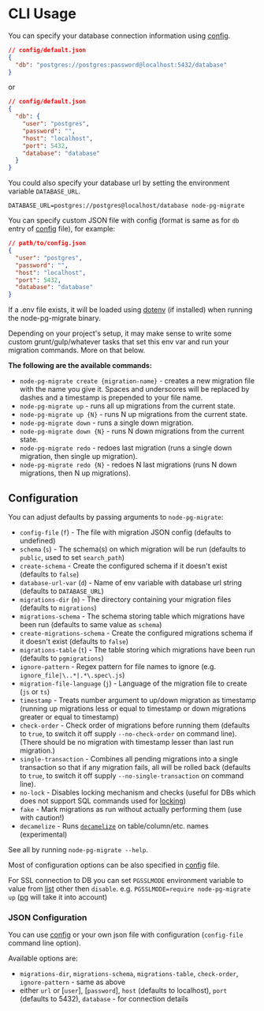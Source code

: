 # CLI Usage

You can specify your database connection information using [config](https://www.npmjs.com/package/config).

```json
// config/default.json
{
  "db": "postgres://postgres:password@localhost:5432/database"
}
```

or

```json
// config/default.json
{
  "db": {
    "user": "postgres",
    "password": "",
    "host": "localhost",
    "port": 5432,
    "database": "database"
  }
}
```

You could also specify your database url by setting the environment variable `DATABASE_URL`.

```
DATABASE_URL=postgres://postgres@localhost/database node-pg-migrate
```

You can specify custom JSON file with config (format is same as for `db` entry of [config](https://www.npmjs.com/package/config) file), for example:

```json
// path/to/config.json
{
  "user": "postgres",
  "password": "",
  "host": "localhost",
  "port": 5432,
  "database": "database"
}
```

If a .env file exists, it will be loaded using [dotenv](https://www.npmjs.com/package/dotenv) (if installed) when running the node-pg-migrate binary.

Depending on your project's setup, it may make sense to write some custom grunt/gulp/whatever tasks that set this env var and run your migration commands. More on that below.

**The following are the available commands:**

- `node-pg-migrate create {migration-name}` - creates a new migration file with the name you give it. Spaces and underscores will be replaced by dashes and a timestamp is prepended to your file name.
- `node-pg-migrate up` - runs all up migrations from the current state.
- `node-pg-migrate up {N}` - runs N up migrations from the current state.
- `node-pg-migrate down` - runs a single down migration.
- `node-pg-migrate down {N}` - runs N down migrations from the current state.
- `node-pg-migrate redo` - redoes last migration (runs a single down migration, then single up migration).
- `node-pg-migrate redo {N}` - redoes N last migrations (runs N down migrations, then N up migrations).

## Configuration

You can adjust defaults by passing arguments to `node-pg-migrate`:

- `config-file` (`f`) - The file with migration JSON config (defaults to undefined)
- `schema` (`s`) - The schema(s) on which migration will be run (defaults to `public`, used to set `search_path`)
- `create-schema` - Create the configured schema if it doesn't exist (defaults to `false`)
- `database-url-var` (`d`) - Name of env variable with database url string (defaults to `DATABASE_URL`)
- `migrations-dir` (`m`) - The directory containing your migration files (defaults to `migrations`)
- `migrations-schema` - The schema storing table which migrations have been run (defaults to same value as `schema`)
- `create-migrations-schema` - Create the configured migrations schema if it doesn't exist (defaults to `false`)
- `migrations-table` (`t`) - The table storing which migrations have been run (defaults to `pgmigrations`)
- `ignore-pattern` - Regex pattern for file names to ignore (e.g. `ignore_file|\..*|.*\.spec\.js`)
- `migration-file-language` (`j`) - Language of the migration file to create (`js` or `ts`)
- `timestamp` - Treats number argument to up/down migration as timestamp (running up migrations less or equal to timestamp or down migrations greater or equal to timestamp)
- `check-order` - Check order of migrations before running them (defaults to `true`, to switch it off supply `--no-check-order` on command line).
  (There should be no migration with timestamp lesser than last run migration.)
- `single-transaction` - Combines all pending migrations into a single transaction so that if any migration fails, all will be rolled back (defaults to `true`, to switch it off supply `--no-single-transaction` on command line).
- `no-lock` - Disables locking mechanism and checks (useful for DBs which does not support SQL commands used for [locking](migrations.md#locking))
- `fake` - Mark migrations as run without actually performing them (use with caution!)
- `decamelize` - Runs [`decamelize`](https://github.com/sindresorhus/decamelize) on table/column/etc. names (experimental)

See all by running `node-pg-migrate --help`.

Most of configuration options can be also specified in [config](https://www.npmjs.com/package/config) file.

For SSL connection to DB you can set `PGSSLMODE` environment variable to value from [list](https://www.postgresql.org/docs/current/static/libpq-connect.html#LIBPQ-CONNECT-SSLMODE) other then `disable`.
e.g. `PGSSLMODE=require node-pg-migrate up` ([pg](https://github.com/brianc/node-postgres/blob/master/CHANGELOG.md#v260) will take it into account)

### JSON Configuration

You can use [config](https://www.npmjs.com/package/config) or your own json file with configuration (`config-file` command line option).

Available options are:

- `migrations-dir`, `migrations-schema`, `migrations-table`, `check-order`, `ignore-pattern` - same as above
- either `url` or [`user`], [`password`], `host` (defaults to localhost), `port` (defaults to 5432), `database` - for connection details
